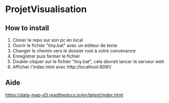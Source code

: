 # ProjetVisualisation

## How to install
1. Cloner le repo sur son pc en local
2. Ouvrir le fichier "tiny.bat" avec un éditeur de texte
3. Changer le chemin vers le dossier root à votre convenance
4. Enregistrer puis fermer le fichier 
5. Double-cliquer sur le fichier "tiny.bat", cela devrait lancer le serveur web
6. Afficher l'index.html avec http://localhost:8081/ 

## Aide 
https://data-map-d3.readthedocs.io/en/latest/index.html 
